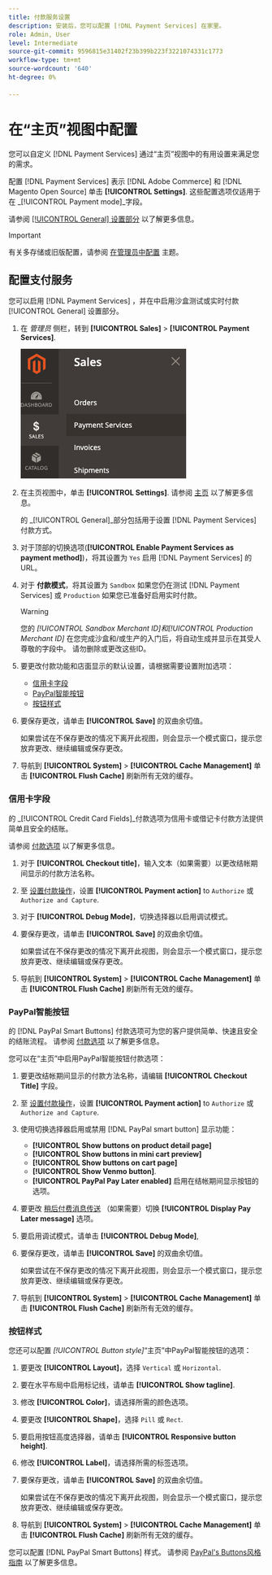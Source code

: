 ```yaml
---
title: 付款服务设置
description: 安装后，您可以配置 [!DNL Payment Services] 在家里。
role: Admin, User
level: Intermediate
source-git-commit: 9596815e31402f23b399b223f3221074331c1773
workflow-type: tm+mt
source-wordcount: '640'
ht-degree: 0%

---
```


# 在“主页”视图中配置

您可以自定义 [!DNL Payment Services] 通过“主页”视图中的有用设置来满足您的需求。

配置 [!DNL Payment Services] 表示 [!DNL Adobe Commerce] 和 [!DNL Magento Open Source] 单击 **[!UICONTROL Settings]**. 这些配置选项仅适用于在 _[!UICONTROL Payment mode]_字段。

请参阅 [[!UICONTROL General] 设置部分](#general-settings) 以了解更多信息。

>[!IMPORTANT]
>
> 有关多存储或旧版配置，请参阅 [在管理员中配置](configure-admin.md) 主题。

## 配置支付服务

您可以启用 [!DNL Payment Services] ，并在中启用沙盒测试或实时付款 [!UICONTROL General] 设置部分。

1. 在 _管理员_ 侧栏，转到 **[!UICONTROL Sales]** > **[!UICONTROL Payment Services]**.

   ![主页视图](assets/payment-services-menu-small.png)

1. 在主页视图中，单击 **[!UICONTROL Settings]**. 请参阅 [主页](payments-home.md) 以了解更多信息。

   的 _[!UICONTROL General]_部分包括用于设置 [!DNL Payment Services] 付款方式。

1. 对于顶部的切换选项(**[!UICONTROL Enable Payment Services as payment method]**)，将其设置为 `Yes` 启用 [!DNL Payment Services] 的URL。

1. 对于 **付款模式**，将其设置为 `Sandbox` 如果您仍在测试 [!DNL Payment Services] 或 `Production` 如果您已准备好启用实时付款。

   >[!WARNING]
   >
   >您的 _[!UICONTROL Sandbox Merchant ID]_和_[!UICONTROL Production Merchant ID]_ 在您完成沙盒和/或生产的入门后，将自动生成并显示在其受人尊敬的字段中。 请勿删除或更改这些ID。

1. 要更改付款功能和店面显示的默认设置，请根据需要设置附加选项：

   - [信用卡字段](#credit-card-fields)
   - [PayPal智能按钮](#paypal-smart-buttons)
   - [按钮样式](#button-style)

1. 要保存更改，请单击 **[!UICONTROL Save]** 的双曲余切值。

   如果尝试在不保存更改的情况下离开此视图，则会显示一个模式窗口，提示您放弃更改、继续编辑或保存更改。

1. 导航到 **[!UICONTROL System]** > **[!UICONTROL Cache Management]** 单击 **[!UICONTROL Flush Cache]** 刷新所有无效的缓存。

### 信用卡字段

的 _[!UICONTROL Credit Card Fields]_付款选项为信用卡或借记卡付款方法提供简单且安全的结账。

请参阅 [付款选项](payments-options.md#paypal-smart-buttons) 以了解更多信息。

1. 对于 **[!UICONTROL Checkout title]**，输入文本（如果需要）以更改结帐期间显示的付款方法名称。
1. 至 [设置付款操作](production.md#set-payment-services-as-payment-method)，设置 **[!UICONTROL Payment action]** to `Authorize` 或 `Authorize and Capture`.
1. 对于 **[!UICONTROL Debug Mode]**，切换选择器以启用调试模式。
1. 要保存更改，请单击 **[!UICONTROL Save]** 的双曲余切值。

   如果尝试在不保存更改的情况下离开此视图，则会显示一个模式窗口，提示您放弃更改、继续编辑或保存更改。

1. 导航到 **[!UICONTROL System]** > **[!UICONTROL Cache Management]** 单击 **[!UICONTROL Flush Cache]** 刷新所有无效的缓存。

### PayPal智能按钮

的 [!DNL PayPal Smart Buttons] 付款选项可为您的客户提供简单、快速且安全的结账流程。 请参阅 [付款选项](payments-options.md#paypal-smart-buttons) 以了解更多信息。

您可以在“主页”中启用PayPal智能按钮付款选项：

1. 要更改结帐期间显示的付款方法名称，请编辑 **[!UICONTROL Checkout Title]** 字段。
1. 至 [设置付款操作](production.md#set-payment-services-as-payment-method)，设置 **[!UICONTROL Payment action]** to `Authorize` 或 `Authorize and Capture`.
1. 使用切换选择器启用或禁用 [!DNL PayPal smart button] 显示功能：
   - **[!UICONTROL Show buttons on product detail page]**
   - **[!UICONTROL Show buttons in mini cart preview]**
   - **[!UICONTROL Show buttons on cart page]**
   - **[!UICONTROL Show Venmo button]**.
   - **[!UICONTROL PayPal Pay Later enabled]** 启用在结帐期间显示按钮的选项。

1. 要更改 [稍后付费消息传送](payments-options.md#pay-later-button) （如果需要）切换 **[!UICONTROL Display Pay Later message]** 选项。
1. 要启用调试模式，请单击 **[!UICONTROL Debug Mode]**,
1. 要保存更改，请单击 **[!UICONTROL Save]** 的双曲余切值。

   如果尝试在不保存更改的情况下离开此视图，则会显示一个模式窗口，提示您放弃更改、继续编辑或保存更改。

1. 导航到 **[!UICONTROL System]** > **[!UICONTROL Cache Management]** 单击 **[!UICONTROL Flush Cache]** 刷新所有无效的缓存。

### 按钮样式

您还可以配置 _[!UICONTROL Button style]_“主页”中PayPal智能按钮的选项：

1. 要更改 **[!UICONTROL Layout]**，选择 `Vertical` 或 `Horizontal`.
1. 要在水平布局中启用标记线，请单击 **[!UICONTROL Show tagline]**.
1. 修改 **[!UICONTROL Color]**，请选择所需的颜色选项。
1. 要更改 **[!UICONTROL Shape]**，选择 `Pill` 或 `Rect`.
1. 要启用按钮高度选择器，请单击 **[!UICONTROL Responsive button height]**.
1. 修改 **[!UICONTROL Label]**，请选择所需的标签选项。
1. 要保存更改，请单击 **[!UICONTROL Save]** 的双曲余切值。

   如果尝试在不保存更改的情况下离开此视图，则会显示一个模式窗口，提示您放弃更改、继续编辑或保存更改。

1. 导航到 **[!UICONTROL System]** > **[!UICONTROL Cache Management]** 单击 **[!UICONTROL Flush Cache]** 刷新所有无效的缓存。

您可以配置 [!DNL PayPal Smart Buttons] 样式。 请参阅 [PayPal&#39;s Buttons风格指南](https://developer.paypal.com/docs/checkout/standard/customize/buttons-style-guide/) 以了解更多信息。
